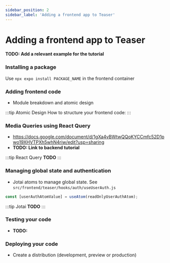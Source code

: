 ```yaml
---
sidebar_position: 2
sidebar_label: 'Adding a frontend app to Teaser'
---
```


# Adding a frontend app to Teaser

**TODO: Add a relevant example for the tutorial**

### Installing a package

Use `npx expo install PACKAGE_NAME` in the frontend container

### Adding frontend code

- Module breakdown and atomic design

:::tip Atomic Design
How to structure your frontend code:
:::

### Media Queries using React Query

- https://docs.google.com/document/d/1gXa4vBWtwQQoKYCCmfc52D1pwo19XHVTPXh5whN4riw/edit?usp=sharing
- **TODO: Link to backend tutorial**

:::tip React Query
**TODO**
:::

### Managing global state and authentication

- Jotai atoms to manage global state. See `src/frontend/teaser/hooks/auth/useUserAuth.js`
```javascript
const [userAuthAtomValue] = useAtom(readOnlyUserAuthAtom);
```
:::tip Jotai
**TODO**
:::

### Testing your code

- **TODO:**

### Deploying your code

- Create a distribution (development, preview or production)
